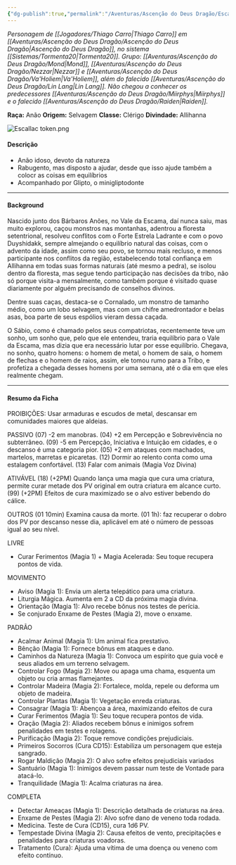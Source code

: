 ```yaml
---
{"dg-publish":true,"permalink":"/Aventuras/Ascenção do Deus Dragão/Escallac Dallennordre/","created":"2025-10-13T19:39:40.782-03:00"}
---
```


*Personagem de [[Jogadores/Thiago Carro\|Thiago Carro]] em [[Aventuras/Ascenção do Deus Dragão/Ascenção do Deus Dragão\|Ascenção do Deus Dragão]], no sistema [[Sistemas/Tormenta20\|Tormenta20]].*
*Grupo: [[Aventuras/Ascenção do Deus Dragão/Mond\|Mond]], [[Aventuras/Ascenção do Deus Dragão/Nezzar\|Nezzar]] e [[Aventuras/Ascenção do Deus Dragão/Va'Holiem\|Va'Holiem]], além do falecido [[Aventuras/Ascenção do Deus Dragão/Lin Lang\|Lin Lang]].*
*Não chegou a conhecer os predecessores [[Aventuras/Ascenção do Deus Dragão/Miirphys\|Miirphys]] e o falecido [[Aventuras/Ascenção do Deus Dragão/Raiden\|Raiden]].*

**Raça:** Anão
**Origem:** Selvagem
**Classe:** Clérigo
**Divindade:** Allihanna

![Escallac token.png](/img/user/Aventuras/Ascen%C3%A7%C3%A3o%20do%20Deus%20Drag%C3%A3o/Escallac%20token.png)
#### Descrição
- Anão idoso, devoto da natureza
- Rabugento, mas disposto a ajudar, desde que isso ajude também a colocr as coisas em equilíbrios
- Acompanhado por Glipto, o minigliptodonte
---
#### Background
Nascido junto dos Bárbaros Anões, no Vale da Escama, daí nunca saiu, mas muito explorou, caçou monstros nas montanhas, adentrou a floresta setentrional, resolveu conflitos com o Forte Estrela Ladrante e com o povo Duyshidakk, sempre almejando o equilíbrio natural das coisas, com o advento da idade, assim como seu povo, se tornou mais recluso, e menos participante nos conflitos da região, estabelecendo total confiança em Allihanna em todas suas formas naturais (até mesmo a pedra), se isolou dentro da floresta, mas segue tendo participação nas decisões da tribo, não só porque visita-a mensalmente, como também porque é visitado quase diariamente por alguém precisando de conselhos divinos.

Dentre suas caças, destaca-se o Cornalado, um monstro de tamanho médio, como um lobo selvagem, mas com um chifre amedrontador e belas asas, boa parte de seus espólios vieram dessa caçada.

O Sábio, como é chamado pelos seus compatriotas, recentemente teve um sonho, um sonho que, pelo que ele entendeu, traria equilíbrio para o Vale da Escama, mas dizia que era necessário lutar por esse equilíbrio. Chegava, no sonho, quatro homens: o homem de metal, o homem de saia, o homem de flechas e o homem de raios, assim, ele tomou rumo para a Tribo, e profetiza a chegada desses homens por uma semana, até o dia em que eles realmente chegam.

---
#### Resumo da Ficha
PROIBIÇÕES: Usar armaduras e escudos de metal, descansar em comunidades maiores que aldeias.

PASSIVO
(07) -2 em manobras.
(04) +2 em Percepção e Sobrevivência no subterrâneo.
(09) -5 em Percepção, Iniciativa e Intuição em cidades, e o descanso é uma categoria pior.
(05) +2 em ataques com machados, martelos, marretas e picaretas.
(12) Dormir ao relento conta como uma estalagem confortável.
(13) Falar com animais (Magia Voz Divina)

ATIVÁVEL
(18) (+2PM) Quando lança uma magia que cura uma criatura, permite curar metade dos PV original em outra criatura em alcance curto.
(99) (+2PM) Efeitos de cura maximizado se o alvo estiver bebendo do cálice.

OUTROS
(01 10min) Examina causa da morte.
(01 1h): faz recuperar o dobro dos PV por descanso nesse dia, aplicável em até o número de pessoas igual ao seu nível.

LIVRE
- Curar Ferimentos (Magia 1) + Magia Acelerada: Seu toque recupera pontos de vida.

MOVIMENTO
- Aviso (Magia 1): Envia um alerta telepático para uma criatura.
- Liturgia Mágica. Aumenta em 2 a CD da próxima magia divina.
- Orientação (Magia 1): Alvo recebe bônus nos testes de perícia.
- Se conjurado Enxame de Pestes (Magia 2), move o enxame.

PADRÃO
- Acalmar Animal (Magia 1): Um animal fica prestativo.
- Bênção (Magia 1): Fornece bônus em ataques e dano.
- Caminhos da Natureza (Magia 1): Convoca um espírito que guia você e seus aliados em um terreno selvagem.
- Controlar Fogo (Magia 2): Move ou apaga uma chama, esquenta um objeto ou cria armas flamejantes.
- Controlar Madeira (Magia 2): Fortalece, molda, repele ou deforma um objeto de madeira.
- Controlar Plantas (Magia 1): Vegetação enreda criaturas.
- Consagrar (Magia 1): Abençoa a área, maximizando efeitos de cura
- Curar Ferimentos (Magia 1): Seu toque recupera pontos de vida.
- Oração (Magia 2): Aliados recebem bônus e inimigos sofrem penalidades em testes e rolagens.
- Purificação (Magia 2): Toque remove condições prejudiciais.
- Primeiros Socorros (Cura CD15): Estabiliza um personagem que esteja sangrado. 
- Rogar Maldição (Magia 2): O alvo sofre efeitos prejudiciais variados
- Santuário (Magia 1): Inimigos devem passar num teste de Vontade para atacá-lo.
- Tranquilidade (Magia 1): Acalma criaturas na área.

COMPLETA
- Detectar Ameaças (Magia 1): Descrição detalhada de criaturas na área.
- Enxame de Pestes (Magia 2): Alvo sofre dano de veneno toda rodada.
- Medicina. Teste de Cura (CD15), cura 1d6 PV.
- Tempestade Divina (Magia 2): Causa efeitos de vento, precipitações e penalidades para criaturas voadoras.
- Tratamento (Cura): Ajuda uma vítima de uma doença ou veneno com efeito contínuo.

